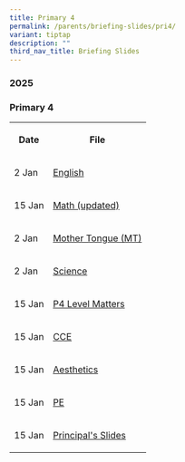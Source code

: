```yaml
---
title: Primary 4
permalink: /parents/briefing-slides/pri4/
variant: tiptap
description: ""
third_nav_title: Briefing Slides
---
```

<h3><strong>2025</strong></h3>
<h3><strong>Primary 4</strong></h3>
<table style="minWidth: 50px">
<colgroup>
<col>
<col>
</colgroup>
<tbody>
<tr>
<th rowspan="1" colspan="1">
<p>Date</p>
</th>
<th rowspan="1" colspan="1">
<p>File</p>
</th>
</tr>
<tr>
<td rowspan="1" colspan="1">
<p>2 Jan</p>
</td>
<td rowspan="1" colspan="1">
<p><a href="/files/Briefing Slides 2025/Pri 4/P4_EL_Curriculum_2025.pdf" rel="noopener nofollow" target="_blank">English</a>
</p>
</td>
</tr>
<tr>
<td rowspan="1" colspan="1">
<p>15 Jan</p>
</td>
<td rowspan="1" colspan="1">
<p><a href="/files/Briefing Slides 2025/Pri 4/P4_Math.pdf" rel="noopener nofollow" target="_blank">Math (updated)</a>
</p>
</td>
</tr>
<tr>
<td rowspan="1" colspan="1">
<p>2 Jan</p>
</td>
<td rowspan="1" colspan="1">
<p><a href="/files/Briefing Slides 2025/Pri 4/P4_MT_curriculum_briefing_2025.pdf" rel="noopener nofollow" target="_blank">Mother Tongue (MT)</a>
</p>
</td>
</tr>
<tr>
<td rowspan="1" colspan="1">
<p>2 Jan</p>
</td>
<td rowspan="1" colspan="1">
<p><a href="/files/Briefing Slides 2025/Pri 4/P4_Science_Curriculum_Briefing.pdf" rel="noopener nofollow" target="_blank">Science</a>
</p>
</td>
</tr>
<tr>
<td rowspan="1" colspan="1">
<p>15 Jan</p>
</td>
<td rowspan="1" colspan="1">
<p><a href="/files/Briefing Slides 2025/Pri 4/1__P4_Assistant_Year_Head_Briefing_2025.pdf" rel="noopener nofollow" target="_blank">P4 Level Matters</a>
</p>
</td>
</tr>
<tr>
<td rowspan="1" colspan="1">
<p>15 Jan</p>
</td>
<td rowspan="1" colspan="1">
<p><a href="/files/Briefing Slides 2025/Pri 4/2__P4_PTM_Website_Jan_2025_CCE.pdf" rel="noopener nofollow" target="_blank">CCE</a>
</p>
</td>
</tr>
<tr>
<td rowspan="1" colspan="1">
<p>15 Jan</p>
</td>
<td rowspan="1" colspan="1">
<p><a href="/files/Briefing Slides 2025/Pri 4/4__P4_Aesthetics_Curriculum_Briefing_2025.pdf" rel="noopener nofollow" target="_blank">Aesthetics</a>
</p>
</td>
</tr>
<tr>
<td rowspan="1" colspan="1">
<p>15 Jan</p>
</td>
<td rowspan="1" colspan="1">
<p><a href="/files/Briefing Slides 2025/Pri 4/3__P4_PE_Curriculum_Briefing_2025.pdf" rel="noopener nofollow" target="_blank">PE</a>
</p>
</td>
</tr>
<tr>
<td rowspan="1" colspan="1">
<p>15 Jan</p>
</td>
<td rowspan="1" colspan="1">
<p><a href="/files/Briefing Slides 2025/Pri 3/PTM_P_s_Slides_Jan_2025.pdf" rel="noopener nofollow" target="_blank">Principal's Slides</a>
</p>
</td>
</tr>
</tbody>
</table>
<p></p>